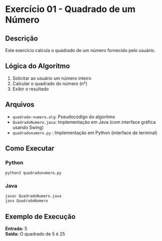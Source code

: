 # Exercício 01 - Quadrado de um Número

## Descrição

Este exercício calcula o quadrado de um número fornecido pelo usuário.

## Lógica do Algoritmo

1. Solicitar ao usuário um número inteiro
2. Calcular o quadrado do número (n²)
3. Exibir o resultado

## Arquivos

- `quadrado-numero.alg`: Pseudocódigo do algoritmo
- `QuadradoNumero.java`: Implementação em Java (com interface gráfica usando Swing)
- `quadradonumero.py`  : Implementação em Python (interface de terminal)

## Como Executar

### Python
```bash
python3 quadradonumero.py
```

### Java
```bash
javac QuadradoNumero.java
java QuadradoNumero
```

## Exemplo de Execução

**Entrada:** 5  
**Saída:** O quadrado de 5 é 25
